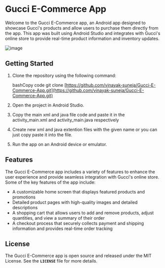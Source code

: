 # **Gucci E-Commerce App**

Welcome to the Gucci E-Commerce app, an Android app designed to showcase Gucci's products and allow users to purchase them directly from the app. This app was built using Android Studio and integrates with Gucci's online store to provide real-time product information and inventory updates.

![image](https://user-images.githubusercontent.com/80875700/221039763-dce2db6d-e2a3-4a89-a9c9-fea14648f1d7.png)

## **Getting Started**

1. Clone the repository using the following command:
    
    bashCopy code
git clone [https://github.com/vinayak-suneja/Gucci-E-Commerce-App.git](https://github.com/vinayak-suneja/Gucci-E-Commerce-App.git)
    
2. Open the project in Android Studio.
3. Copy the main xml and java file code and paste it in the activity_main.xml and activity_main.java respectively
4. Create new xml and java extention files with the given name or you can just copy paste it into the file.
5. Run the app on an Android device or emulator.

## **Features**

The Gucci E-Commerce app includes a variety of features to enhance the user experience and provide seamless integration with Gucci's online store. Some of the key features of the app include:

- A customizable home screen that displays featured products and promotions
- Detailed product pages with high-quality images and detailed descriptions
- A shopping cart that allows users to add and remove products, adjust quantities, and view a summary of their order
- A checkout process that securely collects payment and shipping information and provides real-time order tracking

## **License**

The Gucci E-Commerce app is open source and released under the MIT License. See the **`LICENSE`** file for more details.
